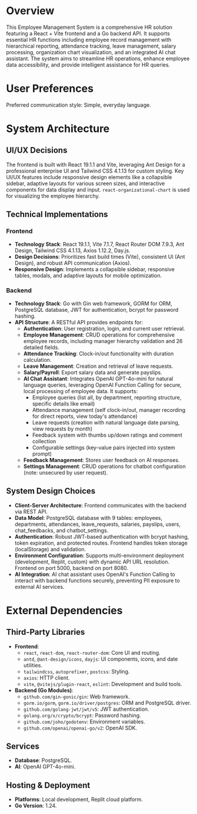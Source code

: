 # Overview

This Employee Management System is a comprehensive HR solution featuring a React + Vite frontend and a Go backend API. It supports essential HR functions including employee record management with hierarchical reporting, attendance tracking, leave management, salary processing, organization chart visualization, and an integrated AI chat assistant. The system aims to streamline HR operations, enhance employee data accessibility, and provide intelligent assistance for HR queries.

# User Preferences

Preferred communication style: Simple, everyday language.

# System Architecture

## UI/UX Decisions

The frontend is built with React 19.1.1 and Vite, leveraging Ant Design for a professional enterprise UI and Tailwind CSS 4.1.13 for custom styling. Key UI/UX features include responsive design elements like a collapsible sidebar, adaptive layouts for various screen sizes, and interactive components for data display and input. `react-organizational-chart` is used for visualizing the employee hierarchy.

## Technical Implementations

### Frontend

- **Technology Stack**: React 19.1.1, Vite 7.1.7, React Router DOM 7.9.3, Ant Design, Tailwind CSS 4.1.13, Axios 1.12.2, Day.js.
- **Design Decisions**: Prioritizes fast build times (Vite), consistent UI (Ant Design), and robust API communication (Axios).
- **Responsive Design**: Implements a collapsible sidebar, responsive tables, modals, and adaptive layouts for mobile optimization.

### Backend

- **Technology Stack**: Go with Gin web framework, GORM for ORM, PostgreSQL database, JWT for authentication, bcrypt for password hashing.
- **API Structure**: A RESTful API provides endpoints for:
    - **Authentication**: User registration, login, and current user retrieval.
    - **Employee Management**: CRUD operations for comprehensive employee records, including manager hierarchy validation and 26 detailed fields.
    - **Attendance Tracking**: Clock-in/out functionality with duration calculation.
    - **Leave Management**: Creation and retrieval of leave requests.
    - **Salary/Payroll**: Export salary data and generate payslips.
    - **AI Chat Assistant**: Integrates OpenAI GPT-4o-mini for natural language queries, leveraging OpenAI Function Calling for secure, local processing of employee data. It supports:
        - Employee queries (list all, by department, reporting structure, specific details like email)
        - Attendance management (self clock-in/out, manager recording for direct reports, view today's attendance)
        - Leave requests (creation with natural language date parsing, view requests by month)
        - Feedback system with thumbs up/down ratings and comment collection
        - Configurable settings (key-value pairs injected into system prompt)
    - **Feedback Management**: Stores user feedback on AI responses.
    - **Settings Management**: CRUD operations for chatbot configuration (note: unsecured by user request).

## System Design Choices

- **Client-Server Architecture**: Frontend communicates with the backend via REST API.
- **Data Model**: PostgreSQL database with 9 tables: employees, departments, attendances, leave_requests, salaries, payslips, users, chat_feedbacks, and chatbot_settings.
- **Authentication**: Robust JWT-based authentication with bcrypt hashing, token expiration, and protected routes. Frontend handles token storage (localStorage) and validation.
- **Environment Configuration**: Supports multi-environment deployment (development, Replit, custom) with dynamic API URL resolution. Frontend on port 5000, backend on port 8080.
- **AI Integration**: AI chat assistant uses OpenAI's Function Calling to interact with backend functions securely, preventing PII exposure to external AI services.

# External Dependencies

## Third-Party Libraries

- **Frontend**:
    - `react`, `react-dom`, `react-router-dom`: Core UI and routing.
    - `antd`, `@ant-design/icons`, `dayjs`: UI components, icons, and date utilities.
    - `tailwindcss`, `autoprefixer`, `postcss`: Styling.
    - `axios`: HTTP client.
    - `vite`, `@vitejs/plugin-react`, `eslint`: Development and build tools.
- **Backend (Go Modules)**:
    - `github.com/gin-gonic/gin`: Web framework.
    - `gorm.io/gorm`, `gorm.io/driver/postgres`: ORM and PostgreSQL driver.
    - `github.com/golang-jwt/jwt/v5`: JWT authentication.
    - `golang.org/x/crypto/bcrypt`: Password hashing.
    - `github.com/joho/godotenv`: Environment variables.
    - `github.com/openai/openai-go/v2`: OpenAI SDK.

## Services

- **Database**: PostgreSQL.
- **AI**: OpenAI GPT-4o-mini.

## Hosting & Deployment

- **Platforms**: Local development, Replit cloud platform.
- **Go Version**: 1.24.
